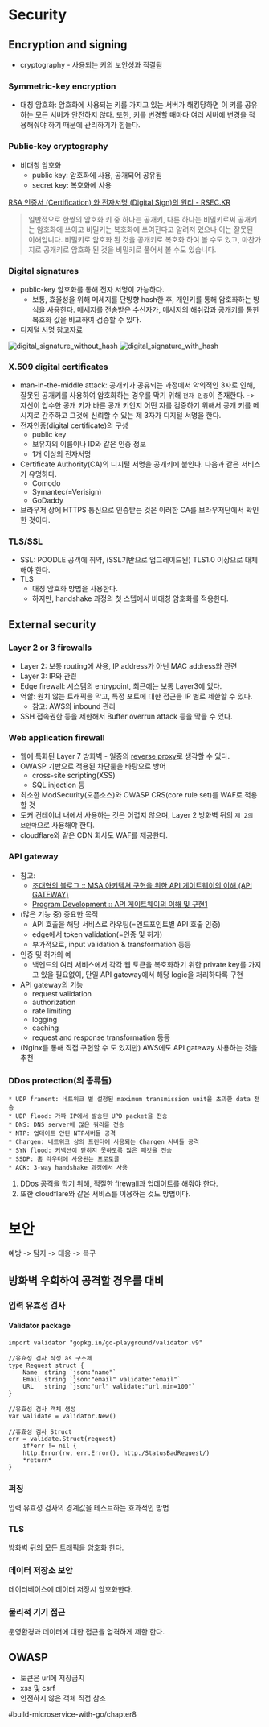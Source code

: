 # Security
## Encryption and signing
*  cryptography - 사용되는 키의 보안성과 직결됨

### Symmetric-key encryption
* 대칭 암호화: 암호화에 사용되는 키를 가지고 있는 서버가 해킹당하면 이 키를 공유하는 모든 서버가 안전하지 않다. 또한, 키를 변경할 때마다 여러 서버에 변경을 적용해줘야 하기 때문에 관리하기가 힘들다.

### Public-key cryptography
* 비대칭 암호화
	* public key: 암호화에 사용, 공개되어 공유됨
	* secret key: 복호화에 사용

[RSA 인증서 (Certification) 와 전자서명 (Digital Sign)의 원리 - RSEC.KR](https://rsec.kr/?p=426)
> 일반적으로 한쌍의 암호화 키 중 하나는 공개키, 다른 하나는 비밀키로써 공개키는 암호화에 쓰이고 비밀키는 복호화에 쓰여진다고 알려져 있으나 이는 잘못된 이해입니다. 비밀키로 암호화 된 것을 공개키로 복호화 하여 볼 수도 있고, 마찬가지로 공개키로 암호화 된 것을 비밀키로 풀어서 볼 수도 있습니다. 	

### Digital signatures
* public-key 암호화를 통해 전자 서명이 가능하다.
	* 보통, 효율성을 위해 메세지를 단방향 hash한 후, 개인키를 통해 암호화하는 방식을 사용한다. 메세지를 전송받은 수신자가, 메세지의 해쉬갑과 공개키를 통한 복호화 값을 비교하여 검증할 수 있다.
* [디지털 서명 참고자료](http://www.parkjonghyuk.net/lecture/modernCrypto/lecturenote/chap09.pdf)

![digital_signature_without_hash](images//digital_signature_without_hash.png)
![digital_signature_with_hash](images//digital_signature_with_hash.png)

### X.509 digital certificates
* man-in-the-middle attack: 공개키가 공유되는 과정에서 악의적인 3자로 인해, 잘못된 공개키를 사용하여 암호화하는 경우를 막기 위해 `전자 인증`이 존재한다.
-> 자신이 입수한 공개 키가 바른 공개 키인지 어떤 지를 검증하기 위해서 공개 키를 메시지로 간주하고 그것에 신뢰할 수 있는 제 3자가 디지털 서명을 한다.
* 전자인증(digital certificate)의 구성 
	* public key
	* 보유자의 이름이나 ID와 같은 인증 정보
	* 1개 이상의 전자서명
* Certificate Authority(CA)의 디지털 서명을 공개키에 붙인다. 다음과 같은 서비스가 유명하다.
	* Comodo
	* Symantec(=Verisign)
	* GoDaddy
* 브라우저 상에 HTTPS 통신으로 인증받는 것은 이러한 CA를 브라우저단에서 확인한 것이다.

### TLS/SSL
* SSL: POODLE 공객에 취약, (SSL기반으로 업그레이드된) TLS1.0 이상으로 대체해야 한다.
* TLS
	* 대칭 암호화 방법을 사용한다.
	* 하지만, handshake 과정의 첫 스텝에서 비대칭 암호화를 적용한다.

## External security
### Layer 2 or 3 firewalls
* Layer 2: 보통 routing에 사용, IP address가 아닌 MAC address와 관련
* Layer 3: IP와 관련
* Edge firewall: 시스템의 entrypoint, 최근에는 보통 Layer3에 있다.
* 역할: 원치 않는 트래픽을 막고, 특정 포트에 대한 접근을 IP 별로 제한할 수 있다.
	* 참고: AWS의  inbound 관리
* SSH 접속권한 등을 제한해서 Buffer overrun attack 등을 막을 수 있다.

### Web application firewall
* 웹에 특화된 Layer 7 방화벽 - 일종의 [reverse proxy](https://www.lesstif.com/pages/viewpage.action?pageId=21430345)로 생각할 수 있다.
* OWASP 기반으로 적용된 차단룰을 바탕으로 방어
	* cross-site scripting(XSS)
	* SQL injection 등
* 최소한 ModSecurity(오픈소스)와 OWASP CRS(core rule set)를 WAF로 적용할 것
* 도커 컨테이너 내에서 사용하는 것은 어렵지 않으며, Layer 2 방화벽 뒤의 `제 2의 보안막`으로 사용해야 한다.
* cloudflare와 같은 CDN 회사도 WAF를 제공한다.

### API gateway
* 참고:
	* [조대협의 블로그 :: MSA 아키텍쳐 구현을 위한 API 게이트웨이의 이해 (API GATEWAY)](http://bcho.tistory.com/1005)
	* [Program Development :: API 게이트웨이의 이해 및 구현1](http://jodu.tistory.com/17)
* (많은 기능 중) 중요한 목적
	* API 호출을 해당 서비스로 라우팅(=엔드포인트별 API 호출 인증)
	* edge에서 token validation(=인증 및 허가)
	* 부가적으로, input validation & transformation 등등
* 인증 및 허가의 예
	* 백엔드의 여러 서비스에서 각각 웹 토큰을 복호화하기 위한 private key를 가지고 있을 필요없이, 단일 API gateway에서 해당 logic을 처리하다록 구현
* API gateway의 기능
	* request validation
	* authorization
	* rate limiting
	* logging
	* caching
	* request and response transformation 등등
* (Nginx를 통해 직접 구현할 수 도 있지만) AWS에도 API gateway 사용하는 것을 추천

### DDos protection(의 종류들)

	* UDP frament: 네트워크 별 설정된 maximum transmission unit을 초과한 data 전송
	* UDP flood: 가짜 IP에서 발송된 UPD packet을 전송
	* DNS: DNS server에 많은 쿼리를 전송
	* NTP: 업데이트 안된 NTP서버들 공격
	* Chargen: 네트워크 상의 프린터에 사용되는 Chargen 서버들 공격
	* SYN flood: 커넥션이 닫히지 못하도록 많은 패킷을 전송
	* SSDP: 홈 라우터에 사용된는 프로토콜
	* ACK: 3-way handshake 과정에서 사용

1. DDos 공격을 막기 위해, 적절한 firewall과 업데이트를 해줘야 한다.
2. 또한 cloudflare와 같은 서비스를 이용하는 것도 방법이다.
 
 
 # 보안
예방 -> 탐지 -> 대응 -> 복구 

## 방화벽 우회하여 공격할 경우를 대비
### 입력 유효성 검사

#### Validator package
```
import validator "gopkg.in/go-playground/validator.v9"

//유효성 검사 작성 as 구조체
type Request struct {
	Name  string `json:"name"`
	Email string `json:"email" validate:"email"`
	URL   string `json:"url" validate:"url,min=100"`
}

//유효성 검사 객체 생성
var validate = validator.New()

//휴효성 검사 Struct
err = validate.Struct(request)
	if*err != nil {
	http.Error(rw, err.Error(), http./StatusBadRequest/)
	*return*
}
```

### 퍼징
입력 유효성 검사의 경계값을 테스트하는 효과적인 방법

### TLS
방화벽 뒤의 모든 트래픽을 암호화 한다.

### 데이터 저장소 보안
데이터베이스에 데이터 저장시 암호화한다. 

### 물리적 기기 접근
운영환경과 데이터에 대한 접근을 엄격하게 제한 한다. 

## OWASP
* 토큰은 url에 저장금지
* xss 및 csrf
* 안전하지 않은 객체 직접 참조


#build-microservice-with-go/chapter8


